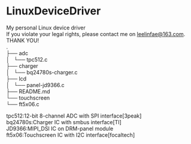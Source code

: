 # LinuxDeviceDriver  
My personal Linux device driver  
If you violate your legal rights, please contact me on leelinfae@163.com.  
THANK YOU!  
.  
├── adc  
│   └── tpc512.c  
├── charger  
│   └── bq24780s-charger.c  
├── lcd  
│   └── panel-jd9366.c  
├── README.md  
└── touchscreen  
    └── ft5x06.c  
  
  
tpc512:12-bit 8-channel ADC with SPI interface[3peak]  
bq24780s:Charger IC with smbus interface[TI]  
JD9366:MIPI_DSI IC on DRM-panel module  
ft5x06:Touchscreen IC with I2C interface[focaltech]  
  
